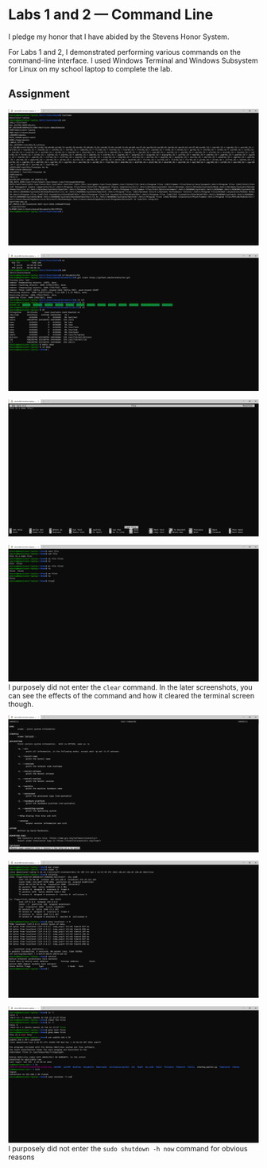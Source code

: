 # Labs 1 and 2 — Command Line
I pledge my honor that I have abided by the Stevens Honor System.  
  
For Labs 1 and 2, I demonstrated performing various commands on the command-line interface.
I used Windows Terminal and Windows Subsystem for Linux on my school laptop to complete the lab.

## Assignment
![hostname to env](./hostname_to_env.png)  
  
![ps to cd demo](./ps_to_cd_demo.png)  
  
![nano file](./nano_file.png)  
  
![cat file to clear](./cat_file_to_clear.png)  
I purposely did not enter the `clear` command.
In the later screenshots,  you can see the effects of the command and how it cleared the terminal screen though.  
  
![man uname](./man_uname.png)  
  
![uname -a to netstat](./uname_-a_to_netstat.png)  
  
![Other commands](./other_commands.png) 
I purposely did not enter the `sudo shutdown -h now` command for obvious reasons
